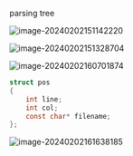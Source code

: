 parsing tree



![image-20240202151142220](http://image.coder-no-bug.com/202402021511278.png)

![image-20240202151328704](http://image.coder-no-bug.com/202402021513729.png)

![image-20240202160701874](http://image.coder-no-bug.com/202402021607914.png)





```c
struct pos
{
    int line;
    int col;
    const char* filename;
};


```

![image-20240202161638185](http://image.coder-no-bug.com/202402021616214.png)